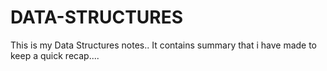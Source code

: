 # DATA-STRUCTURES
This is my Data Structures notes..
It contains summary that i have made to keep a quick recap....


